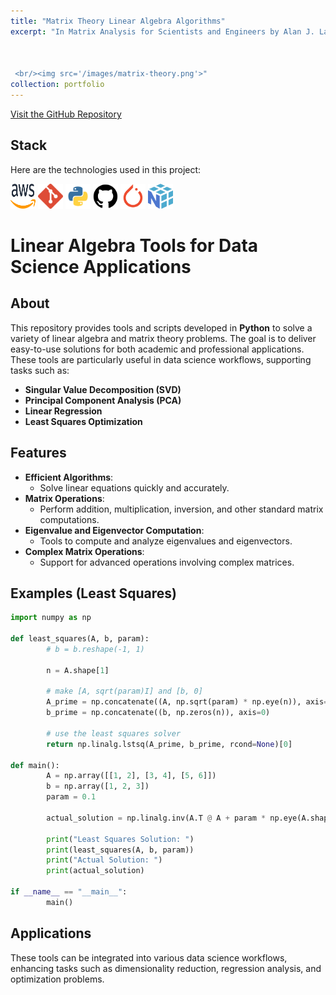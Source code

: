 ```yaml
---
title: "Matrix Theory Linear Algebra Algorithms"
excerpt: "In Matrix Analysis for Scientists and Engineers by Alan J. Laub, algorithms are designed to provide efficient computational techniques for linear algebra operations, such as matrix decompositions, solving linear systems, and eigenvalue computations. Building on these concepts, I developed Python implementations of key linear algebra algorithms and matrix formulas foundational to machine learning models. These include Principal Component Analysis (PCA), Singular Value Decomposition (SVD), linear and logistic regression, least squares optimization, and k-means clustering, enabling efficient data processing and insights into high-dimensional datasets.



 <br/><img src='/images/matrix-theory.png'>"
collection: portfolio
---
```

[Visit the GitHub Repository](https://github.com/gabrielkmbo/matrix-theory)

## Stack

Here are the technologies used in this project:

<p>
  <img src="/images/aws.png" alt="AWS" title="AWS" width="40" height="40" />
  <img src="/images/git.png" alt="Git" title="Git" width="40" height="40" />
  <img src="/images/python.png" alt="Python" title="Python" width="40" height="40" />
  <img src="/images/github.png" alt="Github" title="Github" width="40" height="40" />
  <img src="/images/pytorch.png" alt="Pytorch" title="Pytorch" width="40" height="40" />
  <img src="/images/numpy.png" alt="Numpy" title="Numpy" width="40" height="40" />
</p>

# Linear Algebra Tools for Data Science Applications

## About
This repository provides tools and scripts developed in **Python** to solve a variety of linear algebra and matrix theory problems. The goal is to deliver easy-to-use solutions for both academic and professional applications. These tools are particularly useful in data science workflows, supporting tasks such as:

- **Singular Value Decomposition (SVD)**
- **Principal Component Analysis (PCA)**
- **Linear Regression**
- **Least Squares Optimization**

## Features
- **Efficient Algorithms**:
  - Solve linear equations quickly and accurately.
- **Matrix Operations**:
  - Perform addition, multiplication, inversion, and other standard matrix computations.
- **Eigenvalue and Eigenvector Computation**:
  - Tools to compute and analyze eigenvalues and eigenvectors.
- **Complex Matrix Operations**:
  - Support for advanced operations involving complex matrices.

## Examples (Least Squares)
```python
import numpy as np

def least_squares(A, b, param):
        # b = b.reshape(-1, 1)

        n = A.shape[1]

        # make [A, sqrt(param)I] and [b, 0]
        A_prime = np.concatenate((A, np.sqrt(param) * np.eye(n)), axis=0)
        b_prime = np.concatenate((b, np.zeros(n)), axis=0)

        # use the least squares solver
        return np.linalg.lstsq(A_prime, b_prime, rcond=None)[0]

def main():
        A = np.array([[1, 2], [3, 4], [5, 6]])
        b = np.array([1, 2, 3])
        param = 0.1

        actual_solution = np.linalg.inv(A.T @ A + param * np.eye(A.shape[1])) @ A.T @ b
 
        print("Least Squares Solution: ")
        print(least_squares(A, b, param))
        print("Actual Solution: ")
        print(actual_solution)

if __name__ == "__main__":
        main()
```


## Applications
These tools can be integrated into various data science workflows, enhancing tasks such as dimensionality reduction, regression analysis, and optimization problems.

